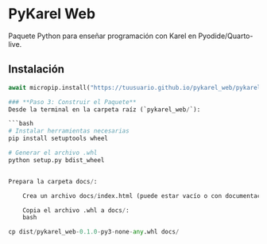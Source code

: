 # PyKarel Web

Paquete Python para enseñar programación con Karel en Pyodide/Quarto-live.

## Instalación
```python
await micropip.install("https://tuusuario.github.io/pykarel_web/pykarel_web-0.1.0-py3-none-any.whl")

### **Paso 3: Construir el Paquete**
Desde la terminal en la carpeta raíz (`pykarel_web/`):

```bash
# Instalar herramientas necesarias
pip install setuptools wheel

# Generar el archivo .whl
python setup.py bdist_wheel


Prepara la carpeta docs/:

    Crea un archivo docs/index.html (puede estar vacío o con documentación).

    Copia el archivo .whl a docs/:
    bash

cp dist/pykarel_web-0.1.0-py3-none-any.whl docs/